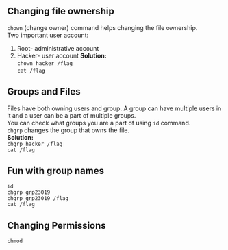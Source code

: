 ## Changing file ownership
`chown` (change owner) command helps changing the file ownership. <br>
Two important user account:
1. Root- administrative account
2. Hacker- user account
**Solution:** <br>
`chown hacker /flag` <br>
`cat /flag`
## Groups and Files 
Files have both owning users and group. A group can have multiple users in it and a user can be a part of multiple groups.<br>
You can check what groups you are a part of using `id` command. <br>
`chgrp` changes the group that owns the file.<br>
**Solution:** <br> 
`chgrp hacker /flag` <br>
`cat /flag`
## Fun with group names 
`id`<br>
`chgrp grp23019` <br>
`chgrp grp23019 /flag` <br> 
`cat /flag`
## Changing Permissions 
`chmod` 

